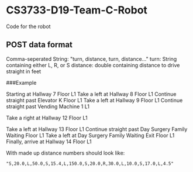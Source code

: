 # CS3733-D19-Team-C-Robot
Code for the robot

## POST data format
Comma-seperated String: "turn, distance, turn, distance..."
turn: String containing either L, R, or S
distance: double containing distance to drive straight in feet

###Example

Starting at Hallway 7 Floor L1
Take a left at Hallway 8 Floor L1
Continue straight past Elevator K Floor L1
Take a left at Hallway 9 Floor L1
Continue straight past Vending Machine 1 L1

Take a right at Hallway 12 Floor L1

Take a left at Hallway 13 Floor L1
Continue straight past Day Surgery Family Waiting Floor L1
Take a left at Day Surgery Family Waiting Exit Floor L1
Finally, arrive at Hallway 14 Floor L1

With made up distance numbers should look like:

```
"S,20.0,L,50.0,S,15.4,L,150.0,S,20.0,R,30.0,L,10.0,S,17.0,L,4.5"
```
